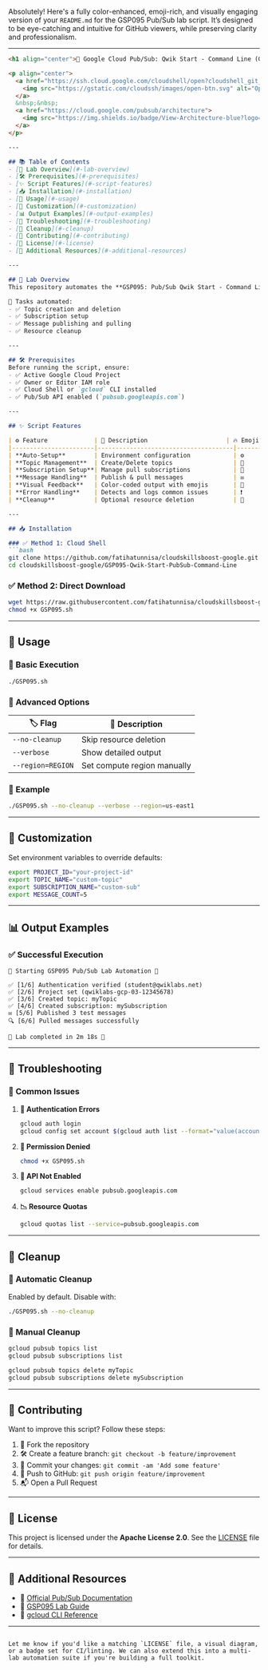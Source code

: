 Absolutely! Here's a fully color-enhanced, emoji-rich, and visually engaging version of your `README.md` for the GSP095 Pub/Sub lab script. It’s designed to be eye-catching and intuitive for GitHub viewers, while preserving clarity and professionalism.

---

```markdown
<h1 align="center">🚀 Google Cloud Pub/Sub: Qwik Start - Command Line (GSP095)</h1>

<p align="center">
  <a href="https://ssh.cloud.google.com/cloudshell/open?cloudshell_git_repo=https://github.com/fatihatunnisa/cloudskillsboost-google&cloudshell_working_dir=GSP095-Qwik-Start-PubSub-Command-Line&cloudshell_tutorial=README.md">
    <img src="https://gstatic.com/cloudssh/images/open-btn.svg" alt="Open in Cloud Shell">
  </a>
  &nbsp;&nbsp;
  <a href="https://cloud.google.com/pubsub/architecture">
    <img src="https://img.shields.io/badge/View-Architecture-blue?logo=googlecloud" alt="Google Cloud Pub/Sub Architecture">
  </a>
</p>

---

## 📚 Table of Contents
- [📌 Lab Overview](#-lab-overview)
- [🛠️ Prerequisites](#-prerequisites)
- [✨ Script Features](#-script-features)
- [📥 Installation](#-installation)
- [🚀 Usage](#-usage)
- [🧰 Customization](#-customization)
- [📊 Output Examples](#-output-examples)
- [🐛 Troubleshooting](#-troubleshooting)
- [🧹 Cleanup](#-cleanup)
- [🤝 Contributing](#-contributing)
- [📜 License](#-license)
- [🔗 Additional Resources](#-additional-resources)

---

## 📌 Lab Overview
This repository automates the **GSP095: Pub/Sub Qwik Start - Command Line** lab on Google Cloud Skills Boost.

🔧 Tasks automated:
- ✅ Topic creation and deletion
- ✅ Subscription setup
- ✅ Message publishing and pulling
- ✅ Resource cleanup

---

## 🛠️ Prerequisites
Before running the script, ensure:
- ✅ Active Google Cloud Project
- ✅ Owner or Editor IAM role
- ✅ Cloud Shell or `gcloud` CLI installed
- ✅ Pub/Sub API enabled (`pubsub.googleapis.com`)

---

## ✨ Script Features

| ⚙️ Feature             | 📄 Description                      | 🔥 Emoji |
|-----------------------|--------------------------------------|----------|
| **Auto-Setup**        | Environment configuration            | ⚙️       |
| **Topic Management**  | Create/Delete topics                 | 📢       |
| **Subscription Setup**| Manage pull subscriptions            | 📩       |
| **Message Handling**  | Publish & pull messages              | ✉️       |
| **Visual Feedback**   | Color-coded output with emojis       | 🎨       |
| **Error Handling**    | Detects and logs common issues       | ❗       |
| **Cleanup**           | Optional resource deletion           | 🧹       |

---

## 📥 Installation

### ✅ Method 1: Cloud Shell
```bash
git clone https://github.com/fatihatunnisa/cloudskillsboost-google.git
cd cloudskillsboost-google/GSP095-Qwik-Start-PubSub-Command-Line
```

### ✅ Method 2: Direct Download
```bash
wget https://raw.githubusercontent.com/fatihatunnisa/cloudskillsboost-google/main/GSP095-Qwik-Start-PubSub-Command-Line/GSP095.sh
chmod +x GSP095.sh
```

---

## 🚀 Usage

### 🔹 Basic Execution
```bash
./GSP095.sh
```

### 🔹 Advanced Options

| 🏷️ Flag           | 📝 Description               |
|-------------------|------------------------------|
| `--no-cleanup`    | Skip resource deletion       |
| `--verbose`       | Show detailed output         |
| `--region=REGION` | Set compute region manually  |

### 🔹 Example
```bash
./GSP095.sh --no-cleanup --verbose --region=us-east1
```

---

## 🧰 Customization

Set environment variables to override defaults:
```bash
export PROJECT_ID="your-project-id"
export TOPIC_NAME="custom-topic"
export SUBSCRIPTION_NAME="custom-sub"
export MESSAGE_COUNT=5
```

---

## 📊 Output Examples

### ✅ Successful Execution
```plaintext
🚀 Starting GSP095 Pub/Sub Lab Automation 🚀

✅ [1/6] Authentication verified (student@qwiklabs.net)
✅ [2/6] Project set (qwiklabs-gcp-03-12345678)
✅ [3/6] Created topic: myTopic
✅ [4/6] Created subscription: mySubscription
✉️ [5/6] Published 3 test messages
🔍 [6/6] Pulled messages successfully

🎉 Lab completed in 2m 18s 🎉
```

---

## 🐛 Troubleshooting

### 🔧 Common Issues

1. **🔐 Authentication Errors**
   ```bash
   gcloud auth login
   gcloud config set account $(gcloud auth list --format="value(account)")
   ```

2. **🚫 Permission Denied**
   ```bash
   chmod +x GSP095.sh
   ```

3. **📡 API Not Enabled**
   ```bash
   gcloud services enable pubsub.googleapis.com
   ```

4. **📉 Resource Quotas**
   ```bash
   gcloud quotas list --service=pubsub.googleapis.com
   ```

---

## 🧹 Cleanup

### 🧼 Automatic Cleanup
Enabled by default. Disable with:
```bash
./GSP095.sh --no-cleanup
```

### 🧼 Manual Cleanup
```bash
gcloud pubsub topics list
gcloud pubsub subscriptions list

gcloud pubsub topics delete myTopic
gcloud pubsub subscriptions delete mySubscription
```

---

## 🤝 Contributing

Want to improve this script? Follow these steps:

1. 🍴 Fork the repository
2. 🛠️ Create a feature branch: `git checkout -b feature/improvement`
3. 💾 Commit your changes: `git commit -am 'Add some feature'`
4. 🚀 Push to GitHub: `git push origin feature/improvement`
5. 📬 Open a Pull Request

---

## 📜 License

This project is licensed under the **Apache License 2.0**. See the [LICENSE](LICENSE) file for details.

---

## 🔗 Additional Resources

- 📘 [Official Pub/Sub Documentation](https://cloud.google.com/pubsub/docs)
- 🧪 [GSP095 Lab Guide](https://www.cloudskillsboost.google/catalog_lab/3584)
- 🧰 [gcloud CLI Reference](https://cloud.google.com/sdk/gcloud/reference/pubsub)

---
```

Let me know if you'd like a matching `LICENSE` file, a visual diagram, or a badge set for CI/linting. We can also extend this into a multi-lab automation suite if you're building a full toolkit.